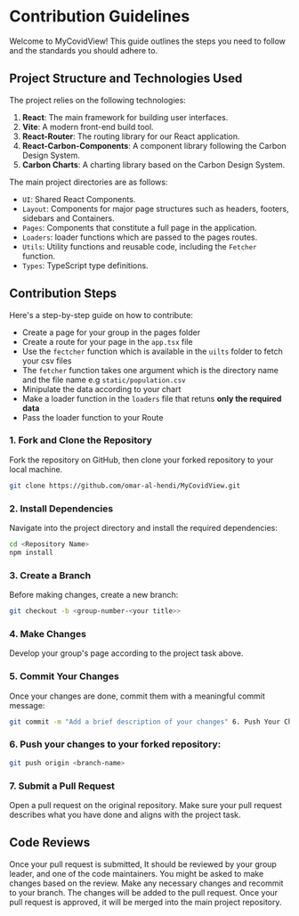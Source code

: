 # Contribution Guidelines

Welcome to MyCovidView! This guide outlines the steps you need to follow and the standards you should adhere to.

## Project Structure and Technologies Used

The project relies on the following technologies:

1. **React**: The main framework for building user interfaces.
2. **Vite**: A modern front-end build tool.
3. **React-Router**: The routing library for our React application.
4. **React-Carbon-Components**: A component library following the Carbon Design System.
5. **Carbon Charts**: A charting library based on the Carbon Design System.

The main project directories are as follows:

- `UI`: Shared React Components.
- `Layout`: Components for major page structures such as headers, footers, sidebars and Containers.
- `Pages`: Components that constitute a full page in the application.
- `Loaders`: loader functions which are passed to the pages routes.
- `Utils`: Utility functions and reusable code, including the `Fetcher` function.
- `Types`: TypeScript type definitions.

## Contribution Steps

Here's a step-by-step guide on how to contribute:

- Create a page for your group in the pages folder
- Create a route for your page in the `app.tsx` file
- Use the `fectcher` function which is available in the `uilts` folder to fetch your csv files
- The `fetcher` function takes one argument which is the directory name and the file name e.g `static/population.csv`
- Minipulate the data according to your chart
- Make a loader function in the `loaders` file that retuns **only the required data**
- Pass the loader function to your Route

### 1. Fork and Clone the Repository

Fork the repository on GitHub, then clone your forked repository to your local machine.

```bash
git clone https://github.com/omar-al-hendi/MyCovidView.git
```

### 2. Install Dependencies

Navigate into the project directory and install the required dependencies:

```bash
cd <Repository Name>
npm install
```

### 3. Create a Branch

Before making changes, create a new branch:

```bash
git checkout -b <group-number-<your title>>
```

### 4. Make Changes

Develop your group's page according to the project task above.

### 5. Commit Your Changes

Once your changes are done, commit them with a meaningful commit message:

```bash
git commit -m "Add a brief description of your changes" 6. Push Your Changes
```

### 6. Push your changes to your forked repository:

```bash
git push origin <branch-name>
```

### 7. Submit a Pull Request

Open a pull request on the original repository. Make sure your pull request describes what you have done and aligns with the project task.

## Code Reviews

Once your pull request is submitted, It should be reviewed by your group leader, and one of the code maintainers. You might be asked to make changes based on the review. Make any necessary changes and recommit to your branch. The changes will be added to the pull request. Once your pull request is approved, it will be merged into the main project repository.
